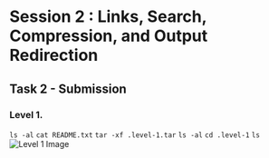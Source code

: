 # Session 2 : Links, Search, Compression, and Output Redirection

## Task 2 - Submission

### Level 1. 
``` ls -al ```
``` cat README.txt ```
``` tar -xf .level-1.tar ```
``` ls -al ```
``` cd .level-1 ```
``` ls ```
![Level 1 Image](Session2.Level1.png)
